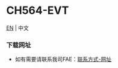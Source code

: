 # CH564-EVT

[EN](README.md) | 中文

### 下载网址

- 如有需要请联系我司FAE：[联系方式-网址](https://www.wch.cn/services/technical_support.html#tech-telF)
